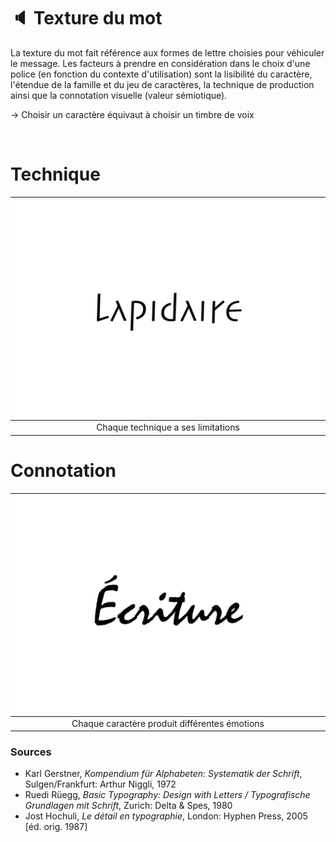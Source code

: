 # 🔈 Texture du mot

La texture du mot fait référence aux formes de lettre choisies pour véhiculer le message. Les facteurs à prendre en considération dans le choix d'une police (en fonction du contexte d'utilisation) sont la lisibilité du caractère, l'étendue de la famille et du jeu de caractères, la technique de production ainsi que la connotation visuelle (valeur sémiotique).

→ Choisir un caractère équivaut à choisir un timbre de voix
  
&nbsp;

# Technique  

|![](links/0-Mot15.gif) |
|:---:|
| Chaque technique a ses limitations |

# Connotation  

|![](links/0-Mot2.gif) |
|:---:|
| Chaque caractère produit différentes émotions |

### Sources

- Karl Gerstner, *Kompendium für Alphabeten: Systematik der Schrift*, Sulgen/Frankfurt: Arthur Niggli, 1972 
- Ruedi Rüegg, *Basic Typography: Design with Letters / Typografische Grundlagen mit Schrift*, Zurich: Delta & Spes, 1980  
- Jost Hochuli, *Le détail en typographie*, London: Hyphen Press, 2005 [éd. orig. 1987]  

<!-- - **Prénom Nom**  
  *Titre*, 0000 -->

<!-- [^1]: Adrian Frutiger, *Type, Sign, Symbol*, 1980 -->

